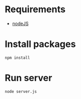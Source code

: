 # Requirements
* [nodeJS](https://nodejs.org/en/download/)

# Install packages
```
npm install
```

# Run server
```
node server.js
```
